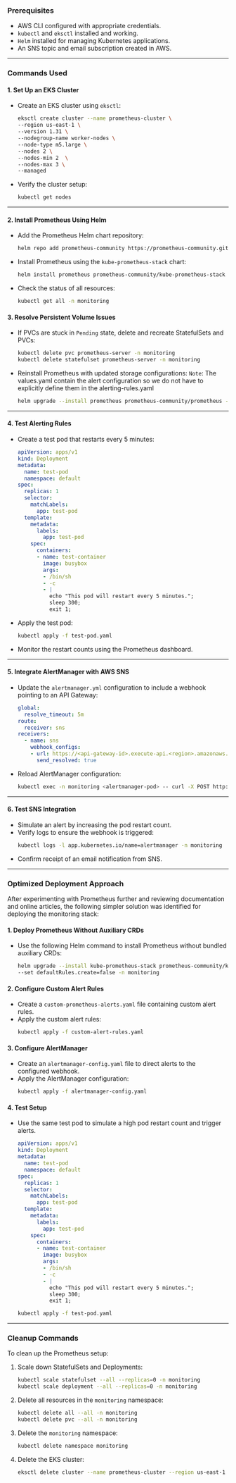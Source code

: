 ### **Prerequisites**
- AWS CLI configured with appropriate credentials.
- `kubectl` and `eksctl` installed and working.
- `Helm` installed for managing Kubernetes applications.
- An SNS topic and email subscription created in AWS.

---

### **Commands Used**

#### **1. Set Up an EKS Cluster**
- Create an EKS cluster using `eksctl`:
  ```bash
  eksctl create cluster --name prometheus-cluster \
  --region us-east-1 \
  --version 1.31 \
  --nodegroup-name worker-nodes \
  --node-type m5.large \
  --nodes 2 \
  --nodes-min 2  \
  --nodes-max 3 \
  --managed 
  ```
- Verify the cluster setup:
  ```bash
  kubectl get nodes
  ```

---

#### **2. Install Prometheus Using Helm**
- Add the Prometheus Helm chart repository:
  ```bash
  helm repo add prometheus-community https://prometheus-community.github.io/helm-charts
  ```
- Install Prometheus using the `kube-prometheus-stack` chart:
  ```bash
  helm install prometheus prometheus-community/kube-prometheus-stack --namespace monitoring --create-namespace
  ```
- Check the status of all resources:
  ```bash
  kubectl get all -n monitoring
  ```

#### **3. Resolve Persistent Volume Issues**
- If PVCs are stuck in `Pending` state, delete and recreate StatefulSets and PVCs:
  ```bash
  kubectl delete pvc prometheus-server -n monitoring
  kubectl delete statefulset prometheus-server -n monitoring
  ```
- Reinstall Prometheus with updated storage configurations: `Note`: The values.yaml contain the alert configuration so we do not have to explicitly define them in the alerting-rules.yaml
  ```bash
  helm upgrade --install prometheus prometheus-community/prometheus -n monitoring -f values.yaml
  ```

---

#### **4. Test Alerting Rules**
- Create a test pod that restarts every 5 minutes:
  ```yaml
  apiVersion: apps/v1
  kind: Deployment
  metadata:
    name: test-pod
    namespace: default
  spec:
    replicas: 1
    selector:
      matchLabels:
        app: test-pod
    template:
      metadata:
        labels:
          app: test-pod
      spec:
        containers:
        - name: test-container
          image: busybox
          args:
          - /bin/sh
          - -c
          - |
            echo "This pod will restart every 5 minutes.";
            sleep 300;
            exit 1;
  ```
- Apply the test pod:
  ```bash
  kubectl apply -f test-pod.yaml
  ```
- Monitor the restart counts using the Prometheus dashboard.

---

#### **5. Integrate AlertManager with AWS SNS**
- Update the `alertmanager.yml` configuration to include a webhook pointing to an API Gateway:
  ```yaml
  global:
    resolve_timeout: 5m
  route:
    receiver: sns
  receivers:
    - name: sns
      webhook_configs:
      - url: https://<api-gateway-id>.execute-api.<region>.amazonaws.com/prod
        send_resolved: true
  ```
- Reload AlertManager configuration:
  ```bash
  kubectl exec -n monitoring <alertmanager-pod> -- curl -X POST http://localhost:9093/-/reload
  ```

---

#### **6. Test SNS Integration**
- Simulate an alert by increasing the pod restart count.
- Verify logs to ensure the webhook is triggered:
  ```bash
  kubectl logs -l app.kubernetes.io/name=alertmanager -n monitoring
  ```
- Confirm receipt of an email notification from SNS.

---

### **Optimized Deployment Approach**
After experimenting with Prometheus further and reviewing documentation and online articles, the following simpler solution was identified for deploying the monitoring stack:

#### **1. Deploy Prometheus Without Auxiliary CRDs**
- Use the following Helm command to install Prometheus without bundled auxiliary CRDs:
  ```bash
  helm upgrade --install kube-prometheus-stack prometheus-community/kube-prometheus-stack \
  --set defaultRules.create=false -n monitoring
  ```

#### **2. Configure Custom Alert Rules**
- Create a `custom-prometheus-alerts.yaml` file containing custom alert rules.
- Apply the custom alert rules:
  ```bash
  kubectl apply -f custom-alert-rules.yaml
  ```

#### **3. Configure AlertManager**
- Create an `alertmanager-config.yaml` file to direct alerts to the configured webhook.
- Apply the AlertManager configuration:
  ```bash
  kubectl apply -f alertmanager-config.yaml
  ```

#### **4. Test Setup**
- Use the same test pod to simulate a high pod restart count and trigger alerts.
  ```yaml
  apiVersion: apps/v1
  kind: Deployment
  metadata:
    name: test-pod
    namespace: default
  spec:
    replicas: 1
    selector:
      matchLabels:
        app: test-pod
    template:
      metadata:
        labels:
          app: test-pod
      spec:
        containers:
        - name: test-container
          image: busybox
          args:
          - /bin/sh
          - -c
          - |
            echo "This pod will restart every 5 minutes.";
            sleep 300;
            exit 1;
  ```
  ```bash
  kubectl apply -f test-pod.yaml
  ```

---

### **Cleanup Commands**
To clean up the Prometheus setup:
1. Scale down StatefulSets and Deployments:
   ```bash
   kubectl scale statefulset --all --replicas=0 -n monitoring
   kubectl scale deployment --all --replicas=0 -n monitoring
   ```
2. Delete all resources in the `monitoring` namespace:
   ```bash
   kubectl delete all --all -n monitoring
   kubectl delete pvc --all -n monitoring
   ```
3. Delete the `monitoring` namespace:
   ```bash
   kubectl delete namespace monitoring
   ```
4. Delete the EKS cluster:
   ```bash
   eksctl delete cluster --name prometheus-cluster --region us-east-1
